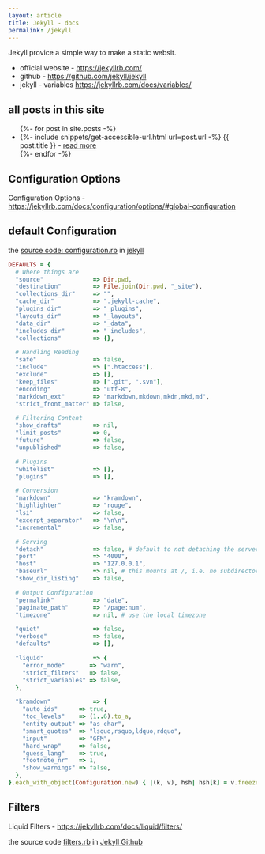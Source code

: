 ```yaml
---
layout: article
title: Jekyll - docs
permalink: /jekyll
---
```


[github-jekyll]: https://github.com/jekyll/jekyll

Jekyll provice a simple way to make a static websit.

+ official website - <https://jekyllrb.com/>
+ github - <https://github.com/jekyll/jekyll>
+ jekyll - variables <https://jekyllrb.com/docs/variables/>

## all posts in this site

<ul>
{%- for post in site.posts -%}
  <li>
    {%- include snippets/get-accessible-url.html url=post.url -%}
    <span>{{ post.title }}</span> - <a href="{{ __return }}">read more</a>
  </li>
{%- endfor -%}
</ul>

## Configuration Options

Configuration Options - <https://jekyllrb.com/docs/configuration/options/#global-configuration>

## default Configuration

the [source code: configuration.rb](https://github.com/jekyll/jekyll/blob/master/lib/jekyll/configuration.rb) in [jekyll][jekyll-github]

```ruby
DEFAULTS = {
  # Where things are
  "source"              => Dir.pwd,
  "destination"         => File.join(Dir.pwd, "_site"),
  "collections_dir"     => "",
  "cache_dir"           => ".jekyll-cache",
  "plugins_dir"         => "_plugins",
  "layouts_dir"         => "_layouts",
  "data_dir"            => "_data",
  "includes_dir"        => "_includes",
  "collections"         => {},

  # Handling Reading
  "safe"                => false,
  "include"             => [".htaccess"],
  "exclude"             => [],
  "keep_files"          => [".git", ".svn"],
  "encoding"            => "utf-8",
  "markdown_ext"        => "markdown,mkdown,mkdn,mkd,md",
  "strict_front_matter" => false,

  # Filtering Content
  "show_drafts"         => nil,
  "limit_posts"         => 0,
  "future"              => false,
  "unpublished"         => false,

  # Plugins
  "whitelist"           => [],
  "plugins"             => [],

  # Conversion
  "markdown"            => "kramdown",
  "highlighter"         => "rouge",
  "lsi"                 => false,
  "excerpt_separator"   => "\n\n",
  "incremental"         => false,

  # Serving
  "detach"              => false, # default to not detaching the server
  "port"                => "4000",
  "host"                => "127.0.0.1",
  "baseurl"             => nil, # this mounts at /, i.e. no subdirectory
  "show_dir_listing"    => false,

  # Output Configuration
  "permalink"           => "date",
  "paginate_path"       => "/page:num",
  "timezone"            => nil, # use the local timezone

  "quiet"               => false,
  "verbose"             => false,
  "defaults"            => [],

  "liquid"              => {
    "error_mode"       => "warn",
    "strict_filters"   => false,
    "strict_variables" => false,
  },

  "kramdown"            => {
    "auto_ids"      => true,
    "toc_levels"    => (1..6).to_a,
    "entity_output" => "as_char",
    "smart_quotes"  => "lsquo,rsquo,ldquo,rdquo",
    "input"         => "GFM",
    "hard_wrap"     => false,
    "guess_lang"    => true,
    "footnote_nr"   => 1,
    "show_warnings" => false,
  },
}.each_with_object(Configuration.new) { |(k, v), hsh| hsh[k] = v.freeze }.freeze
```


[jekyll-github]: https://github.com/jekyll/jekyll

## Filters

Liquid Filters - <https://jekyllrb.com/docs/liquid/filters/>

the source code [filters.rb](https://github.com/jekyll/jekyll/blob/master/lib/jekyll/filters.rb) in [Jekyll Github][github-jekyll]